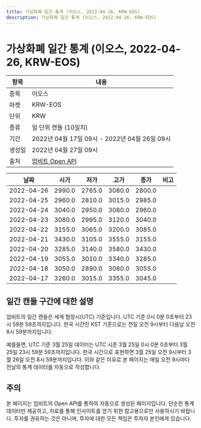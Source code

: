```yaml
---
title: 가상화폐 일간 통계 (이오스, 2022-04-26, KRW-EOS)
description: 가상화폐 일간 통계 (이오스, 2022-04-26, KRW-EOS)
---
```



가상화폐 일간 통계 (이오스, 2022-04-26, KRW-EOS)
===

|항목|내용|
|--|--|
|종목|이오스|
|마켓|KRW-EOS|
|단위|KRW|
|종류|일 단위 캔들 (10일치)|
|기간|2022년 04월 17일 09시 - 2022년 04월 26일 09시|
|생성일|2022년 04월 27일 09시|
|출처|[업비트 Open API](https://docs.upbit.com)|


|날짜|시가|저가|고가|종가|비고|
|--|--|--|--|--|--|
|2022-04-26|2990.0|2765.0|3080.0|2800.0|    |
|2022-04-25|2960.0|2810.0|3015.0|2985.0|    |
|2022-04-24|3040.0|2950.0|3080.0|2960.0|    |
|2022-04-23|3080.0|2995.0|3120.0|3040.0|    |
|2022-04-22|3155.0|3065.0|3200.0|3085.0|    |
|2022-04-21|3430.0|3105.0|3555.0|3155.0|    |
|2022-04-20|3285.0|3140.0|3580.0|3430.0|    |
|2022-04-19|3055.0|3010.0|3340.0|3285.0|    |
|2022-04-18|3050.0|2890.0|3080.0|3055.0|    |
|2022-04-17|3260.0|3015.0|3355.0|3045.0|    |


일간 캔들 구간에 대한 설명
---


업비트의 일간 캔들은 세계 협정시(UTC) 기준입니다. 
UTC 기준 0시 0분 0초부터 23시 59분 59초까지입니다. 
한국 시간인 KST 기준으로는 전일 오전 9시부터 다음날 오전 8시 59분까지입니다. 


예를들면, UTC 기준 3월 25일 데이터는 UTC 시준 3월 25일 0시 0분 0초부터 3월 25일 23시 59분 59초까지입니다. 
한국 시간으로 표현하면 3월 25일 오전 9시부터 3월 26일 오전 8시 59분까지입니다. 
이와 같은 이유로 본 페이지는 매일 오전 9시마다 전날의 통계 데이터를 자동으로 작성합니다. 


주의
---


본 페이지는 업비트의 Open API를 통하여 자동으로 생성된 페이지입니다. 
단순한 통계 데이터만 제공하고, 자료를 통해 인사이트를 얻기 위한 참고용으로만 사용하시기 바랍니다. 
투자를 권유하는 것은 아니며, 투자에 대한 모든 책임은 투자자 본인에게 있습니다. 
